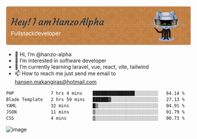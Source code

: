 ![Header](./github-header-image.png)

- 👋 Hi, I’m @hanzo-alpha
- 👀 I’m interested in software developer
- 🌱 I’m currently learning laravel, vue, react, vite, tailwind
- 📫 How to reach me just send me email to hansen.makangiras@hotmail.com 

<!---
hanzo-alpha/hanzo-alpha is a ✨ special ✨ repository because its `README.md` (this file) appears on your GitHub profile.
You can click the Preview link to take a look at your changes.
--->

<!--START_SECTION:waka-->

```txt
PHP              7 hrs 4 mins    ████████████████░░░░░░░░░   64.14 %
Blade Template   2 hrs 59 mins   ██████▓░░░░░░░░░░░░░░░░░░   27.13 %
YAML             32 mins         █▒░░░░░░░░░░░░░░░░░░░░░░░   04.91 %
JSON             11 mins         ▒░░░░░░░░░░░░░░░░░░░░░░░░   01.79 %
CSS              4 mins          ▒░░░░░░░░░░░░░░░░░░░░░░░░   00.73 %
```

<!--END_SECTION:waka-->

![image](https://github.com/hanzo-alpha/hanzo-alpha/assets/111342797/c4bd2977-6123-4017-8652-6e166259b484)

